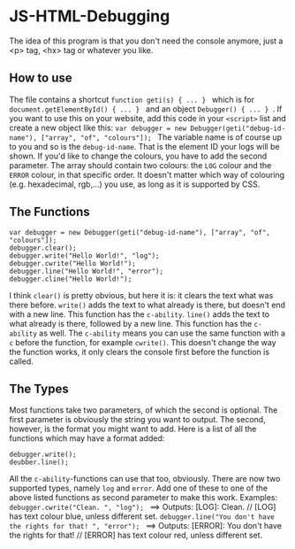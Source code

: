 # JS-HTML-Debugging
The idea of this program is that you don't need the console anymore, just a &lt;p> tag, &lt;hx> tag or whatever you like. 

## How to use
The file contains a shortcut `function geti(s) { ... } ` which is for `document.getElementById() { ... } ` and an object `Debugger() { ... } `.
If you want to use this on your website, add this code in your `<script>` list and create a new object like this:
`var debugger = new Debugger(geti("debug-id-name"), ["array", "of", "colours"]); `
The variable name is of course up to you and so is the `debug-id-name`. That is the element ID your logs will be shown. 
If you'd like to change the colours, you have to add the second parameter. The array should contain two colours: the `LOG` colour and the `ERROR` colour, in that specific order. It doesn't matter which way of colouring (e.g. hexadecimal, rgb,...) you use, as long as it is supported by CSS.

## The Functions
```
var debugger = new Debugger(geti("debug-id-name"), ["array", "of", "colours"]);
debugger.clear();
debugger.write("Hello World!", "log");
debugger.cwrite("Hello World!");
debugger.line("Hello World!", "error");
debugger.cline("Hello World!");
```
I think `clear()` is pretty obvious, but here it is: it clears the text what was there before.
`write()` adds the text to what already is there, but doesn't end with a new line. This function has the `c-ability`.
`line()` adds the text to what already is there, followed by a new line. This function has the `c-ability` as well.
The `c-ability` means you can use the same function with a `c` before the function, for example `cwrite()`. This doesn't change the way the function works, it only clears the console first before the function is called. 

## The Types
Most functions take two parameters, of which the second is optional. The first parameter is obviously the string you want to output. The second, however, is the format you might want to add. Here is a list of all the functions which may have a format added: 
```
debugger.write();
deubber.line();
```
All the `c-ability`-functions can use that too, obviously. 
There are now two supported types, namely `log` and `error`. Add one of these to one of the above listed functions as second parameter to make this work.
Examples: 
`debugger.cwrite("Clean. ", "log"); ` ==> Outputs: \[LOG\]: Clean. // \[LOG\] has text colour blue, unless different set.
`debugger.line("You don't have the rights for that! ", "error"); ` ==> Outputs: \[ERROR\]: You don't have the rights for that! // \[ERROR\] has text colour red, unless different set.





